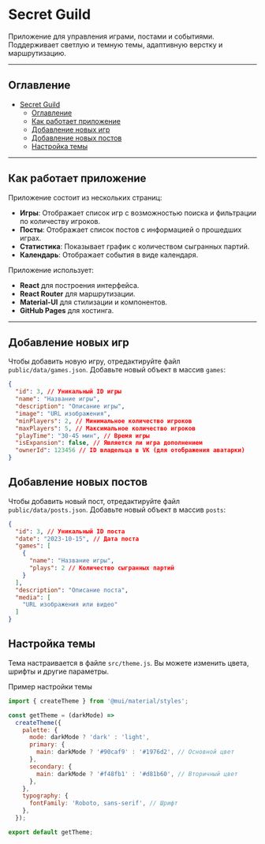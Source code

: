 # Secret Guild

Приложение для управления играми, постами и событиями. Поддерживает светлую и темную темы, адаптивную верстку и маршрутизацию.

---

## Оглавление

- [Secret Guild](#secret-guild)
  - [Оглавление](#оглавление)
  - [Как работает приложение](#как-работает-приложение)
  - [Добавление новых игр](#добавление-новых-игр)
  - [Добавление новых постов](#добавление-новых-постов)
  - [Настройка темы](#настройка-темы)

---

## Как работает приложение

Приложение состоит из нескольких страниц:

- **Игры**: Отображает список игр с возможностью поиска и фильтрации по количеству игроков.
- **Посты**: Отображает список постов с информацией о прошедших играх.
- **Статистика**: Показывает график с количеством сыгранных партий.
- **Календарь**: Отображает события в виде календаря.

Приложение использует:
- **React** для построения интерфейса.
- **React Router** для маршрутизации.
- **Material-UI** для стилизации и компонентов.
- **GitHub Pages** для хостинга.

---

## Добавление новых игр

Чтобы добавить новую игру, отредактируйте файл `public/data/games.json`. Добавьте новый объект в массив `games`:

```json
{
  "id": 3, // Уникальный ID игры
  "name": "Название игры",
  "description": "Описание игры",
  "image": "URL изображения",
  "minPlayers": 2, // Минимальное количество игроков
  "maxPlayers": 5, // Максимальное количество игроков
  "playTime": "30-45 мин", // Время игры
  "isExpansion": false, // Является ли игра дополнением
  "ownerId": 123456 // ID владельца в VK (для отображения аватарки)
}
```

## Добавление новых постов

Чтобы добавить новый пост, отредактируйте файл `public/data/posts.json`. Добавьте новый объект в массив `posts`:

```json
{
  "id": 3, // Уникальный ID поста
  "date": "2023-10-15", // Дата поста
  "games": [
    {
      "name": "Название игры",
      "plays": 2 // Количество сыгранных партий
    }
  ],
  "description": "Описание поста",
  "media": [
    "URL изображения или видео"
  ]
}
```

## Настройка темы

Тема настраивается в файле `src/theme.js`. Вы можете изменить цвета, шрифты и другие параметры.

Пример настройки темы

```javascript
import { createTheme } from '@mui/material/styles';

const getTheme = (darkMode) =>
  createTheme({
    palette: {
      mode: darkMode ? 'dark' : 'light',
      primary: {
        main: darkMode ? '#90caf9' : '#1976d2', // Основной цвет
      },
      secondary: {
        main: darkMode ? '#f48fb1' : '#d81b60', // Вторичный цвет
      },
    },
    typography: {
      fontFamily: 'Roboto, sans-serif', // Шрифт
    },
  });

export default getTheme;
```